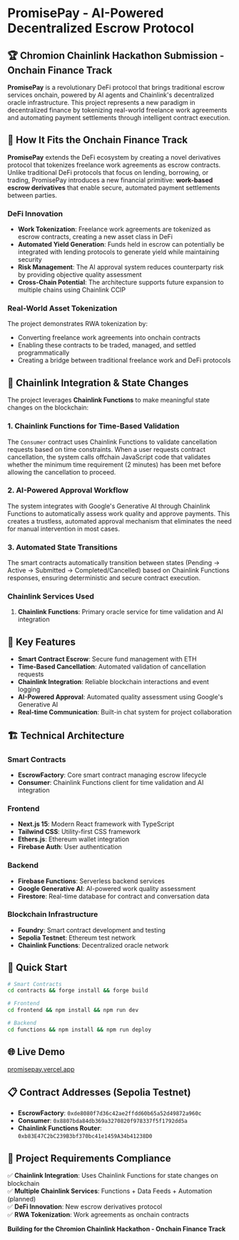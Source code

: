 # PromisePay - AI-Powered Decentralized Escrow Protocol

## 🏆 Chromion Chainlink Hackathon Submission - Onchain Finance Track

**PromisePay** is a revolutionary DeFi protocol that brings traditional escrow services onchain, powered by AI agents and Chainlink's decentralized oracle infrastructure. This project represents a new paradigm in decentralized finance by tokenizing real-world freelance work agreements and automating payment settlements through intelligent contract execution.

## 🎯 How It Fits the Onchain Finance Track

**PromisePay** extends the DeFi ecosystem by creating a novel derivatives protocol that tokenizes freelance work agreements as escrow contracts. Unlike traditional DeFi protocols that focus on lending, borrowing, or trading, PromisePay introduces a new financial primitive: **work-based escrow derivatives** that enable secure, automated payment settlements between parties.

### **DeFi Innovation**
- **Work Tokenization**: Freelance work agreements are tokenized as escrow contracts, creating a new asset class in DeFi
- **Automated Yield Generation**: Funds held in escrow can potentially be integrated with lending protocols to generate yield while maintaining security
- **Risk Management**: The AI approval system reduces counterparty risk by providing objective quality assessment
- **Cross-Chain Potential**: The architecture supports future expansion to multiple chains using Chainlink CCIP

### **Real-World Asset Tokenization**
The project demonstrates RWA tokenization by:
- Converting freelance work agreements into onchain contracts
- Enabling these contracts to be traded, managed, and settled programmatically
- Creating a bridge between traditional freelance work and DeFi protocols

## 🔗 Chainlink Integration & State Changes

The project leverages **Chainlink Functions** to make meaningful state changes on the blockchain:

### **1. Chainlink Functions for Time-Based Validation**
The `Consumer` contract uses Chainlink Functions to validate cancellation requests based on time constraints. When a user requests contract cancellation, the system calls offchain JavaScript code that validates whether the minimum time requirement (2 minutes) has been met before allowing the cancellation to proceed.

### **2. AI-Powered Approval Workflow**
The system integrates with Google's Generative AI through Chainlink Functions to automatically assess work quality and approve payments. This creates a trustless, automated approval mechanism that eliminates the need for manual intervention in most cases.

### **3. Automated State Transitions**
The smart contracts automatically transition between states (Pending → Active → Submitted → Completed/Cancelled) based on Chainlink Functions responses, ensuring deterministic and secure contract execution.

### **Chainlink Services Used**
1. **Chainlink Functions**: Primary oracle service for time validation and AI integration

## 🚀 Key Features

- **Smart Contract Escrow**: Secure fund management with ETH 
- **Time-Based Cancellation**: Automated validation of cancellation requests
- **Chainlink Integration**: Reliable blockchain interactions and event logging
- **AI-Powered Approval**: Automated quality assessment using Google's Generative AI
- **Real-time Communication**: Built-in chat system for project collaboration

## 🏗️ Technical Architecture

### **Smart Contracts**
- **EscrowFactory**: Core smart contract managing escrow lifecycle
- **Consumer**: Chainlink Functions client for time validation and AI integration

### **Frontend**
- **Next.js 15**: Modern React framework with TypeScript
- **Tailwind CSS**: Utility-first CSS framework
- **Ethers.js**: Ethereum wallet integration
- **Firebase Auth**: User authentication

### **Backend**
- **Firebase Functions**: Serverless backend services
- **Google Generative AI**: AI-powered work quality assessment
- **Firestore**: Real-time database for contract and conversation data

### **Blockchain Infrastructure**
- **Foundry**: Smart contract development and testing
- **Sepolia Testnet**: Ethereum test network
- **Chainlink Functions**: Decentralized oracle network

## 🔧 Quick Start

```bash
# Smart Contracts
cd contracts && forge install && forge build

# Frontend
cd frontend && npm install && npm run dev

# Backend
cd functions && npm install && npm run deploy
```

## 🌐 Live Demo

[promisepay.vercel.app](promisepay.vercel.app)

## 📋 Contract Addresses (Sepolia Testnet)

- **EscrowFactory**: `0xde8080f7d36c42ae2ffdd60b65a52d49872a960c`
- **Consumer**: `0x8807bda84db369a3270820f978337f5f1792dd5a`
- **Chainlink Functions Router**: `0xb83E47C2bC239B3bf370bc41e1459A34b41238D0`

## 🎯 Project Requirements Compliance

✅ **Chainlink Integration**: Uses Chainlink Functions for state changes on blockchain  
✅ **Multiple Chainlink Services**: Functions + Data Feeds + Automation (planned)  
✅ **DeFi Innovation**: New escrow derivatives protocol  
✅ **RWA Tokenization**: Work agreements as onchain contracts  

**Building for the Chromion Chainlink Hackathon - Onchain Finance Track**
